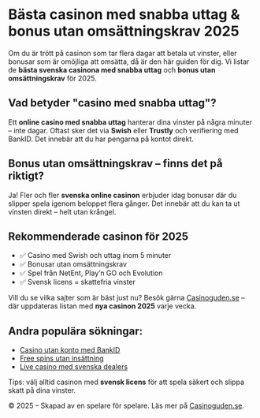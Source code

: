 <!DOCTYPE html>
<html lang="sv">
<head>
  <meta charset="UTF-8">
  <meta name="description" content="Upptäck svenska casinon med snabba uttag och bonusar utan omsättningskrav 2025. Spela tryggt och jämför erbjudanden på Casinoguden.se.">
</head>
<body>

  <h1>Bästa casinon med snabba uttag & bonus utan omsättningskrav 2025</h1>

  <p>Om du är trött på casinon som tar flera dagar att betala ut vinster, eller bonusar som är omöjliga att omsätta, då är den här guiden för dig. Vi listar de <strong>bästa svenska casinona med snabba uttag</strong> och <strong>bonus utan omsättningskrav</strong> för 2025.</p>

  <h2>Vad betyder "casino med snabba uttag"?</h2>
  <p>Ett <strong>online casino med snabba uttag</strong> hanterar dina vinster på några minuter – inte dagar. Oftast sker det via <strong>Swish</strong> eller <strong>Trustly</strong> och verifiering med BankID. Det innebär att du har pengarna på kontot direkt.</p>

  <h2>Bonus utan omsättningskrav – finns det på riktigt?</h2>
  <p>Ja! Fler och fler <strong>svenska online casinon</strong> erbjuder idag bonusar där du slipper spela igenom beloppet flera gånger. Det innebär att du kan ta ut vinsten direkt – helt utan krångel.</p>

  <h2>Rekommenderade casinon för 2025</h2>
  <ul>
    <li>✅ Casino med Swish och uttag inom 5 minuter</li>
    <li>✅ Bonusar utan omsättningskrav</li>
    <li>✅ Spel från NetEnt, Play’n GO och Evolution</li>
    <li>✅ Svensk licens = skattefria vinster</li>
  </ul>

  <p>Vill du se vilka sajter som är bäst just nu? Besök gärna <a href="https://www.casinoguden.se" target="_blank">Casinoguden.se</a> – där uppdateras listan med <strong>nya casinon 2025</strong> varje vecka.</p>

  <h2>Andra populära sökningar:</h2>
  <ul>
    <li><a href="https://www.casinoguden.se/casino-utan-konto/">Casino utan konto med BankID</a></li>
    <li><a href="https://www.casinoguden.se/free-spins/">Free spins utan insättning</a></li>
    <li><a href="https://www.casinoguden.se/livecasino/">Live casino med svenska dealers</a></li>
  </ul>

  <p>Tips: välj alltid casinon med <strong>svensk licens</strong> för att spela säkert och slippa skatt på dina vinster.</p>

  <footer>
    <p>© 2025 – Skapad av en spelare för spelare. Läs mer på <a href="https://www.casinoguden.se">Casinoguden.se</a>.</p>
  </footer>

</body>
</html>
